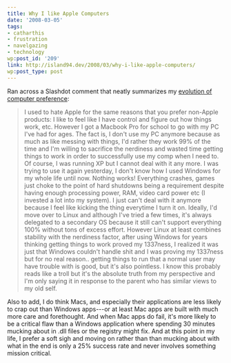 ```yaml
---
title: Why I like Apple Computers
date: '2008-03-05'
tags:
- catharthis
- frustration
- navelgazing
- technology
wp:post_id: '209'
link: http://island94.dev/2008/03/why-i-like-apple-computers/
wp:post_type: post
---
```


<p>Ran across a Slashdot comment that neatly summarizes my <a href="http://apple.slashdot.org/comments.pl?sid=473622&#038;cid=22623782">evolution of computer preference</a>:</p>
<blockquote><p>
I used to hate Apple for the same reasons that you prefer non-Apple products: I like to feel like I have control and figure out how things work, etc. However I got a Macbook Pro for school to go with my PC I've had for ages. The fact is, I don't use my PC anymore because as much as like messing with things, I'd rather they work 99% of the time and I'm willing to sacrifice the nerdiness and wasted time getting things to work in order to successfully use my comp when I need to. Of course, I was running XP but I cannot deal with it any more. I was trying to use it again yesterday, I don't know how I used Windows for my whole life until now. Nothing works! Everything crashes, games just choke to the point of hard shutdowns being a requirement despite having enough processing power, RAM, video card power etc (I invested a lot into my system). I just can't deal with it anymore because I feel like kicking the thing everytime I turn it on. Ideally, I'd move over to Linux and although I've tried a few times, it's always delegated to a secondary OS because it still can't support everything 100% without tons of excess effort. However Linux at least combines stability with the nerdiness factor, after using Windows for years thinking getting things to work proved my 1337ness, I realized it was just that Windows couldn't handle shit and I was proving my 1337ness but for no real reason.. getting things to run that a normal user may have trouble with is good, but it's also pointless. I know this probably reads like a troll but it's the absolute truth from my perspective and I'm only saying it in response to the parent who has similar views to my old self.
</p></blockquote>
<p>Also to add, I do think Macs, and especially their applications are less likely to crap out than Windows apps---or at least Mac apps are built with much more care and forethought.  And when Mac apps do fail, it's more likely to be a critical flaw than a Windows application where spending 30 minutes mucking about in .dll files or the registry might fix.  And at this point in my life, I prefer a soft sigh and moving on rather than than mucking about with what in the end is only a 25% success rate and never involves something mission critical.</p><form style="display:none"><a href="http://www.iucn-tftsg.org/?billy_madison">Billy Madison rip</a></form>
